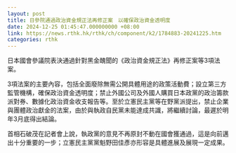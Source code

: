 ```yaml
---
layout: post
title: 日參院通過政治資金規正法再修正案　以確保政治資金透明度
date: 2024-12-25 01:45:47.000000000 +08:00
link: https://news.rthk.hk/rthk/ch/component/k2/1784883-20241225.htm
categories: rthk
---
```


日本國會參議院表決通過針對黑金醜聞的《政治資金規正法》再修正案等3項法案。

3項法案的主要內容，包括全面廢除無需公開具體用途的政策活動費；設立第三方監管機構，確保政治資金透明度；禁止外國公司及外國人購買日本政黨的政治籌款派對券、數據化政治資金收支報告等。至於立憲民主黨等在野黨派提出，禁止企業與團體政治獻金的法案，由於與執政自民黨未能達成共識，將繼續討論，最遲於明年3月底得出結論。

首相石破茂在記者會上說，執政黨的意見不再原封不動在國會獲通過，這是向前邁出十分重要的一步；立憲民主黨黨魁野田佳彥亦形容是具體進展及展現一定成果。
